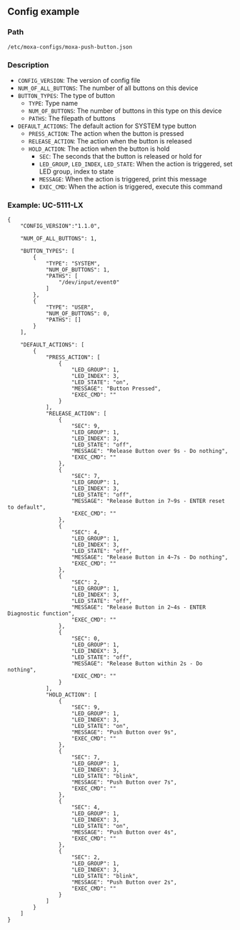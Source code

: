 ## Config example

### Path 
```
/etc/moxa-configs/moxa-push-button.json
```

### Description

* `CONFIG_VERSION`: The version of config file
* `NUM_OF_ALL_BUTTONS`: The number of all buttons on this device
* `BUTTON_TYPES`: The type of button
  * `TYPE`: Type name
  * `NUM_OF_BUTTONS`: The number of buttons in this type on this device
  * `PATHS`: The filepath of buttons
* `DEFAULT_ACTIONS`: The default action for SYSTEM type button
  * `PRESS_ACTION`: The action when the button is pressed
  * `RELEASE_ACTION`: The action when the button is released
  * `HOLD_ACTION`: The action when the button is hold
    * `SEC`: The seconds that the button is released or hold for
    * `LED_GROUP`, `LED_INDEX`, `LED_STATE`: When the action is triggered, set LED group, index to state
    * `MESSAGE`: When the action is triggered, print this message
    * `EXEC_CMD`: When the action is triggered, execute this command

### Example: UC-5111-LX

```
{
	"CONFIG_VERSION":"1.1.0",

	"NUM_OF_ALL_BUTTONS": 1,

	"BUTTON_TYPES": [
		{
			"TYPE": "SYSTEM",
			"NUM_OF_BUTTONS": 1,
			"PATHS": [
				"/dev/input/event0"
			]
		},
		{
			"TYPE": "USER",
			"NUM_OF_BUTTONS": 0,
			"PATHS": []
		}
	],

	"DEFAULT_ACTIONS": [
		{
			"PRESS_ACTION": [
				{
					"LED_GROUP": 1,
					"LED_INDEX": 3,
					"LED_STATE": "on",
					"MESSAGE": "Button Pressed",
					"EXEC_CMD": ""
				}
			],
			"RELEASE_ACTION": [
				{
					"SEC": 9,
					"LED_GROUP": 1,
					"LED_INDEX": 3,
					"LED_STATE": "off",
					"MESSAGE": "Release Button over 9s - Do nothing",
					"EXEC_CMD": ""
				},
				{
					"SEC": 7,
					"LED_GROUP": 1,
					"LED_INDEX": 3,
					"LED_STATE": "off",
					"MESSAGE": "Release Button in 7~9s - ENTER reset to default",
					"EXEC_CMD": ""
				},
				{
					"SEC": 4,
					"LED_GROUP": 1,
					"LED_INDEX": 3,
					"LED_STATE": "off",
					"MESSAGE": "Release Button in 4~7s - Do nothing",
					"EXEC_CMD": ""
				},
				{
					"SEC": 2,
					"LED_GROUP": 1,
					"LED_INDEX": 3,
					"LED_STATE": "off",
					"MESSAGE": "Release Button in 2~4s - ENTER Diagnostic function",
					"EXEC_CMD": ""
				},
				{
					"SEC": 0,
					"LED_GROUP": 1,
					"LED_INDEX": 3,
					"LED_STATE": "off",
					"MESSAGE": "Release Button within 2s - Do nothing",
					"EXEC_CMD": ""
				}
			],
			"HOLD_ACTION": [
				{
					"SEC": 9,
					"LED_GROUP": 1,
					"LED_INDEX": 3,
					"LED_STATE": "on",
					"MESSAGE": "Push Button over 9s",
					"EXEC_CMD": ""
				},
				{
					"SEC": 7,
					"LED_GROUP": 1,
					"LED_INDEX": 3,
					"LED_STATE": "blink",
					"MESSAGE": "Push Button over 7s",
					"EXEC_CMD": ""
				},
				{
					"SEC": 4,
					"LED_GROUP": 1,
					"LED_INDEX": 3,
					"LED_STATE": "on",
					"MESSAGE": "Push Button over 4s",
					"EXEC_CMD": ""
				},
				{
					"SEC": 2,
					"LED_GROUP": 1,
					"LED_INDEX": 3,
					"LED_STATE": "blink",
					"MESSAGE": "Push Button over 2s",
					"EXEC_CMD": ""
				}
			]
		}
	]
}
```
